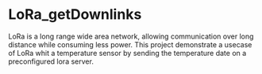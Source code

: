 # LoRa_getDownlinks
LoRa is a long range wide area network, allowing communication over long distance while consuming less power. This project demonstrate a usecase of LoRa whit a temperature sensor by sending the temperature date on a preconfigured lora server.
